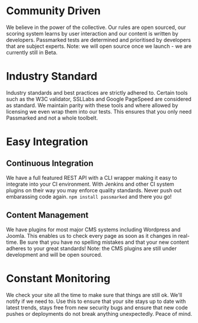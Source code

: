 Community Driven
================

We believe in the power of the collective. Our rules are open sourced, our scoring system learns by user interaction and our content is written by developers. Passmarked tests are determined and prioritised by developers that are subject experts. Note: we will open source once we launch - we are currently still in Beta.

Industry Standard
=================

Industry standards and best practices are strictly adhered to. Certain tools such as the W3C validator, SSLLabs and Google PageSpeed are considered as standard. We maintain parity with these tools and where allowed by licensing we even wrap them into our tests. This ensures that you only need Passmarked and not a whole toolbelt.

Easy Integration
=================

Continuous Integration
----------------------
We have a full featured REST API with a CLI wrapper making it easy to integrate into your CI environment. With Jenkins and other CI system plugins on their way you may enforce quality standards. Never push out embarassing code again. `npm install passmarked` and there you go!

Content Management
------------------
We have plugins for most major CMS systems including Wordpress and Joomla. This enables us to check every page as soon as it changes in real-time. Be sure that you have no spelling mistakes and that your new content adheres to your great standards! Note: the CMS plugins are still under development and will be open sourced.

Constant Monitoring
===================

We check your site all the time to make sure that things are still ok. We'll notify if we need to. Use this to ensure that your site stays up to date with latest trends, stays free from new security bugs and ensure that new code pushes or deployments do not break anything unexpectedly. Peace of mind.
